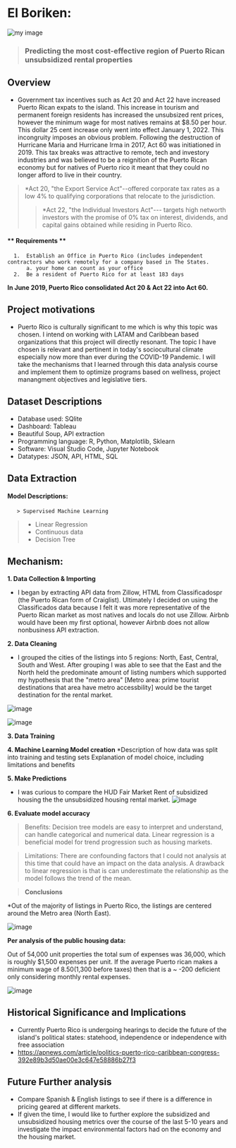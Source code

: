 # El Boriken:



![my image](https://github.com/SLCunningham21/CapstoneProject/blob/main/Images/bandera.jpg)


>### Predicting the most cost-effective region of Puerto Rican unsubsidized rental properties
## Overview
* Government tax incentives such as Act 20 and Act 22 have increased Puerto Rican expats to the island. This increase in tourism and permanent foreign residents has increased the unsubsized rent prices, however the minimum wage for most natives remains at $8.50 per hour. This dollar 25 cent increase only went into effect January 1, 2022. This incongruity imposes an obvious problem. Following the destruction of Hurricane Maria and Hurricane Irma in 2017, Act 60 was initiationed in 2019. This tax breaks was attractive to remote, tech and investory industries and was believed to be a reignition of the Puerto Rican economy but for natives of Puerto rico it meant that they could no longer afford to live in their country. 

>*Act 20, "the Export Service Act"--offered corporate tax rates as a low 4% to qualifying corporations that relocate to the jurisdiction. 
>>*Act 22, "the Individual Investors Act"--- targets high networth investors with the promise of 0% tax on interest, dividends, and capital gains obtained while residing in Puerto Rico.
#### ** Requirements **
      1.  Establish an Office in Puerto Rico (includes independent contractors who work remotely for a company based in The States.
          a. your home can count as your office
      2.  Be a resident of Puerto Rico for at least 183 days

**In June 2019, Puerto Rico consolidated Act 20 & Act 22 into Act 60.**

## Project motivations
  * Puerto Rico is culturally significant to me which is why this topic was chosen. I intend on working with LATAM and Caribbean based organizations that this project will directly resonant. The topic I have chosen is relevant and pertinent in today's sociocultural climate especially now more than ever during the COVID-19 Pandemic. I will take the mechanisms that I learned through this data analysis course and implement them to optimize programs based on wellness, project manangment objectives and legislative tiers.
  
## Dataset Descriptions
  * Database used: SQlite
  * Dashboard: Tableau
  * Beautiful Soup, API extraction
  * Programming language: R, Python, Matplotlib, Sklearn
  * Software: Visual Studio Code, Jupyter Notebook
  * Datatypes: JSON, API, HTML, SQL
  
## Data Extraction
  
#### Model Descriptions:
       > Supervised Machine Learning

> * Linear Regression
> * Continuous data
> * Decision Tree

## Mechanism:
**1. Data Collection & Importing**
* I began by extracting API data from Zillow, HTML from Classificadospr (the Puerto Rican form of Craiglist). Ultimately I decided on using the Classificados data because I felt it was more representative of the Puerto Rican market as most natives and locals do not use Zillow. Airbnb would have been my first optional, however Airbnb does not allow nonbusiness API extraction. 

**2. Data Cleaning**
* I grouped the cities of the listings into 5 regions: North, East, Central, South and West. After grouping I was able to see that the East and the North held the predominate amount of listing numbers which supported my hypothesis that the "metro area" [Metro area: prime tourist destinations that area have metro accessbility] would be the target destination for the rental market.

![image](https://github.com/SLCunningham21/CapstoneProject/blob/main/Images/regionlisting.png)

![image](https://github.com/SLCunningham21/CapstoneProject/blob/main/Images/grey_regions.png)

**3. Data Training**


**4. Machine Learning Model creation**
*Description of how data was split into training and testing sets
Explanation of model choice, including limitations and benefits



**5. Make Predictions**

* I was curious to compare the HUD Fair Market Rent of subsidized housing the the unsubsidized housing rental market.
![image](https://github.com/SLCunningham21/CapstoneProject/blob/main/Images/Fair%20Market%20Rent.png)


**6. Evaluate model accuracy**

>Benefits: Decision tree models are easy to interpret and understand, can handle categorical and numerical data. Linear regression is a beneficial model for trend progression such as housing markets.


> Limitations: There are confounding factors that I could not analysis at this time that could have an impact on the data analysis. A drawback to linear regression is that is can underestimate the relationship as the model follows the trend of the mean.

>**Conclusions**

*Out of the majority of listings in Puerto Rico, the listings are centered around the Metro area (North East).

![image](https://github.com/SLCunningham21/CapstoneProject/blob/main/Images/listingdestribution.png)

**Per analysis of the public housing data:**

Out of 54,000 unit properties the total sum of expenses was 36,000, which is roughly $1,500 expenses per unit.
If the average Puerto rican makes a minimum wage of $8.50 ($1,300 before taxes) then that is a ~ -200 deficient only considering monthly rental expenses.

![image](https://github.com/SLCunningham21/CapstoneProject/blob/main/Images/PublicHousingAuthorities.png)
  
## Historical Significance and Implications
* Currently Puerto Rico is undergoing hearings to decide the future of the island's political states: statehood, independence or independence with free association
* https://apnews.com/article/politics-puerto-rico-caribbean-congress-392e89b3d50ae00e3c647e58886b27f3
      
## Future Further analysis
*	Compare Spanish & English listings to see if there is a difference in pricing geared at different markets.
*	If given the time, I would like to further explore the subsidized and unsubsidized housing metrics over the course of the last 5-10 years and investigate the impact environmental factors had on the economy and the housing market.

